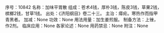 序号：10842
名称：加味平胃散
组成：苍术4钱，厚朴3钱，陈皮3钱，草果2钱，槟榔2钱，甘草1钱。
出处：《济阳纲目》卷二十三。
主治：瘴疟。寒热作而指甲青黑者。
加减：None
功效：None
用法用量：加生姜煎服。
制备方法：上锉，作2剂。
临床应用：None
各家论述：None
用药禁忌：None
附注：None
